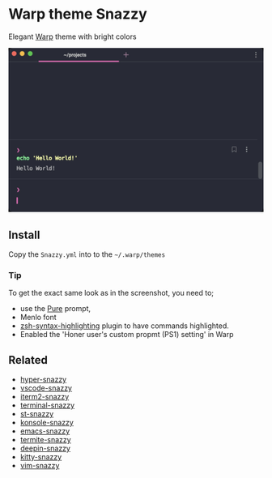 # Warp theme Snazzy

Elegant [Warp](https://warp.dev/) theme with bright colors

![Preview](./screenshot.jpg)

## Install

Copy the `Snazzy.yml` into to the `~/.warp/themes`

### Tip

To get the exact same look as in the screenshot, you need to;

- use the [Pure](https://github.com/sindresorhus/pure) prompt,
- Menlo font
- [zsh-syntax-highlighting](https://github.com/zsh-users/zsh-syntax-highlighting) plugin to have commands highlighted.
- Enabled the 'Honer user's custom propmt (PS1) setting' in Warp

## Related

- [hyper-snazzy](https://github.com/sindresorhus/hyper-snazzy)
- [vscode-snazzy](https://github.com/Tyriar/vscode-snazzy)
- [iterm2-snazzy](https://github.com/sindresorhus/iterm2-snazzy)
- [terminal-snazzy](https://github.com/sindresorhus/terminal-snazzy)
- [st-snazzy](https://github.com/Dko1905/st-snazzy)
- [konsole-snazzy](https://github.com/miedzinski/konsole-snazzy)
- [emacs-snazzy](https://github.com/weijiangan/emacs-snazzy)
- [termite-snazzy](https://github.com/kbobrowski/termite-snazzy)
- [deepin-snazzy](https://github.com/xxczaki/deepin-snazzy)
- [kitty-snazzy](https://github.com/connorholyday/kitty-snazzy)
- [vim-snazzy](https://github.com/connorholyday/vim-snazzy)
